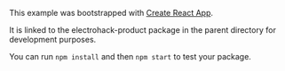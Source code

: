 This example was bootstrapped with [Create React App](https://github.com/facebook/create-react-app).

It is linked to the electrohack-product package in the parent directory for development purposes.

You can run `npm install` and then `npm start` to test your package.
